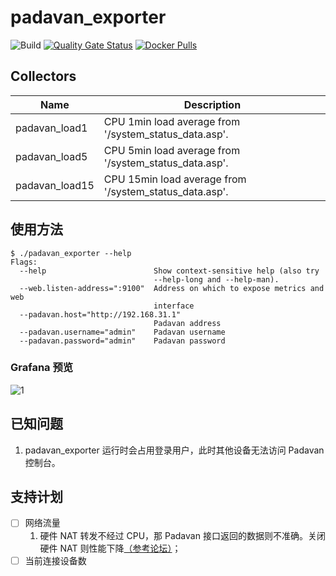 # padavan_exporter
![Build](https://github.com/Bpazy/padavan_exporter/workflows/Build/badge.svg)
[![Quality Gate Status](https://sonarcloud.io/api/project_badges/measure?project=Bpazy_padavan_exporter&metric=alert_status)](https://sonarcloud.io/dashboard?id=Bpazy_padavan_exporter)
[![Docker Pulls](https://img.shields.io/docker/pulls/bpazy/padavan_exporter)](https://hub.docker.com/r/bpazy/padavan_exporter)

## Collectors
Name     | Description
---------|-------------
padavan_load1 | CPU 1min load average from '/system_status_data.asp'. 
padavan_load5 | CPU 5min load average from '/system_status_data.asp'. 
padavan_load15 | CPU 15min load average from '/system_status_data.asp'. 

## 使用方法
```shell
$ ./padavan_exporter --help
Flags:
  --help                        Show context-sensitive help (also try
                                --help-long and --help-man).
  --web.listen-address=":9100"  Address on which to expose metrics and web
                                interface
  --padavan.host="http://192.168.31.1"
                                Padavan address
  --padavan.username="admin"    Padavan username
  --padavan.password="admin"    Padavan password
```
### Grafana 预览
![1](https://user-images.githubusercontent.com/9838749/89121355-c6c10700-d4f0-11ea-92db-499de60bc027.png)

## 已知问题
1. padavan_exporter 运行时会占用登录用户，此时其他设备无法访问 Padavan 控制台。

## 支持计划
- [ ] 网络流量
  1. 硬件 NAT 转发不经过 CPU，那 Padavan 接口返回的数据则不准确。关闭硬件 NAT 则性能下降[（参考论坛）](https://www.right.com.cn/forum/thread-4043290-1-1.html)；
- [ ] 当前连接设备数
